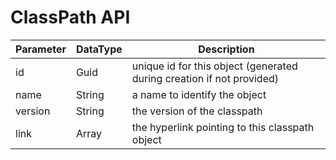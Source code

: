 # ClassPath API

Parameter                    | DataType | Description
-----------------------------|----------|------------------------------------------------------------
id                           | Guid     | unique id for this object (generated during creation if not provided)
name                         | String   | a name to identify the object
version                      | String   | the version of the classpath
link                         | Array    | the hyperlink pointing to this classpath object

